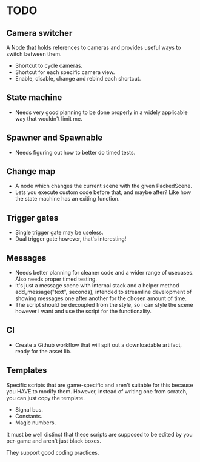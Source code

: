 # TODO

## Camera switcher

A Node that holds references to cameras and provides useful ways to switch between them.
- Shortcut to cycle cameras.
- Shortcut for each specific camera view.
- Enable, disable, change and rebind each shortcut.

## State machine

- Needs very good planning to be done properly in a widely applicable way that wouldn't limit me.

## Spawner and Spawnable

- Needs figuring out how to better do timed tests.

## Change map

- A node which changes the current scene with the given PackedScene.
- Lets you execute custom code before that, and maybe after? Like how the state machine has an exiting function.

## Trigger gates

- Single trigger gate may be useless.
- Dual trigger gate however, that's interesting!

## Messages

- Needs better planning for cleaner code and a wider range of usecases. Also needs proper timed testing.
- It's just a message scene with internal stack and a helper method add_message("text", seconds), intended to streamline development of showing messages one after another for the chosen amount of time.
- The script should be decoupled from the style, so i can style the scene however i want and use the script for the functionality.

## CI

- Create a Github workflow that will spit out a downloadable artifact, ready for the asset lib.

## Templates

Specific scripts that are game-specific and aren't suitable for this because you HAVE to modify them. However, instead of writing one from scratch, you can just copy the template.
- Signal bus.
- Constants.
- Magic numbers.

It must be well distinct that these scripts are supposed to be edited by you per-game and aren't just black boxes.

They support good coding practices.
